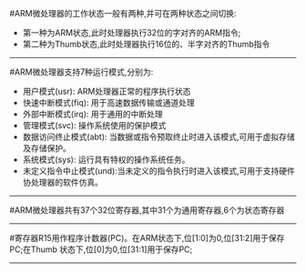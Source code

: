 
#ARM微处理器的工作状态一般有两种,并可在两种状态之间切换:- 第一种为ARM状态,此时处理器执行32位的字对齐的ARM指令;- 第二种为Thumb状态,此时处理器执行16位的、半字对齐的Thumb指令
***#ARM微处理器支持7种运行模式,分别为:- 用户模式(usr): ARM处理器正常的程序执行状态- 快速中断模式(fiq): 用于高速数据传输或通道处理- 外部中断模式(irq): 用于通用的中断处理- 管理模式(svc): 操作系统使用的保护模式- 数据访问终止模式(abt): 当数据或指令预取终止时进入该模式,可用于虚拟存储及存储保护。- 系统模式(sys): 运行具有特权的操作系统任务。- 未定义指令中止模式(und):当未定义的指令执行时进入该模式,可用于支持硬件协处理器的软件仿真。
***#ARM微处理器共有37个32位寄存器,其中31个为通用寄存器,6个为状态寄存器***
#寄存器R15用作程序计数器(PC)。在ARM状态下,位[1:0]为0,位[31:2]用于保存PC;在Thumb 状态下,位[0]为0,位[31:1]用于保存PC;
***
